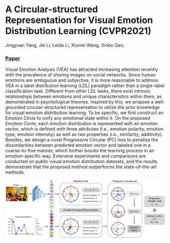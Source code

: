 # A Circular-structured Representation for Visual Emotion Distribution Learning (CVPR2021)

Jingyuan Yang, Jie Li, Leida Li, Xiumei Wang, Xinbo Gao;
### [Paper](https://openaccess.thecvf.com/content/CVPR2021/html/Yang_A_Circular-Structured_Representation_for_Visual_Emotion_Distribution_Learning_CVPR_2021_paper.html)

Visual Emotion Analysis (VEA) has attracted increasing attention recently with the prevalence of sharing images on social networks. Since human emotions are ambiguous and subjective, it is more reasonable to address VEA in a label distribution learning (LDL) paradigm rather than a single-label classification task. Different from other LDL tasks, there exist intrinsic relationships between emotions and unique characteristics within them, as demonstrated in psychological theories. Inspired by this, we propose a well-grounded circular-structured representation to utilize the prior knowledge for visual emotion distribution learning. To be specific, we first construct an Emotion Circle to unify any emotional state within it. On the proposed Emotion Circle, each emotion distribution is represented with an emotion vector, which is defined with three attributes (i.e., emotion polarity, emotion type, emotion intensity) as well as two properties (i.e., similarity, additivity). Besides, we design a novel Progressive Circular (PC) loss to penalize the dissimilarities between predicted emotion vector and labeled one in a coarse-to-fine manner, which further boosts the learning process in an emotion-specific way. Extensive experiments and comparisons are conducted on public visual emotion distribution datasets, and the results demonstrate that the proposed method outperforms the state-of-the-art methods.

![Teaser image](./3.png)

